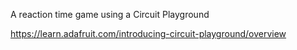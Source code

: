 A reaction time game using a Circuit Playground

https://learn.adafruit.com/introducing-circuit-playground/overview
